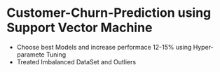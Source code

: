 # Customer-Churn-Prediction using Support Vector Machine
- Choose best Models and increase performace 12-15% using Hyper-paramete Tuning
- Treated Imbalanced DataSet and Outliers
